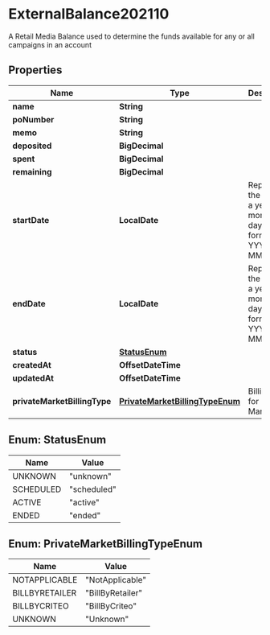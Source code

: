 

# ExternalBalance202110

A Retail Media Balance used to determine the funds available for any or all campaigns in an account

## Properties

| Name | Type | Description | Notes |
|------------ | ------------- | ------------- | -------------|
|**name** | **String** |  |  |
|**poNumber** | **String** |  |  |
|**memo** | **String** |  |  |
|**deposited** | **BigDecimal** |  |  |
|**spent** | **BigDecimal** |  |  |
|**remaining** | **BigDecimal** |  |  |
|**startDate** | **LocalDate** | Represents the Date as a year, month, and day in the format YYYY-MM-DD |  |
|**endDate** | **LocalDate** | Represents the Date as a year, month, and day in the format YYYY-MM-DD |  [optional] |
|**status** | [**StatusEnum**](#StatusEnum) |  |  |
|**createdAt** | **OffsetDateTime** |  |  |
|**updatedAt** | **OffsetDateTime** |  |  |
|**privateMarketBillingType** | [**PrivateMarketBillingTypeEnum**](#PrivateMarketBillingTypeEnum) | Billing type for Private Market. |  |



## Enum: StatusEnum

| Name | Value |
|---- | -----|
| UNKNOWN | &quot;unknown&quot; |
| SCHEDULED | &quot;scheduled&quot; |
| ACTIVE | &quot;active&quot; |
| ENDED | &quot;ended&quot; |



## Enum: PrivateMarketBillingTypeEnum

| Name | Value |
|---- | -----|
| NOTAPPLICABLE | &quot;NotApplicable&quot; |
| BILLBYRETAILER | &quot;BillByRetailer&quot; |
| BILLBYCRITEO | &quot;BillByCriteo&quot; |
| UNKNOWN | &quot;Unknown&quot; |



